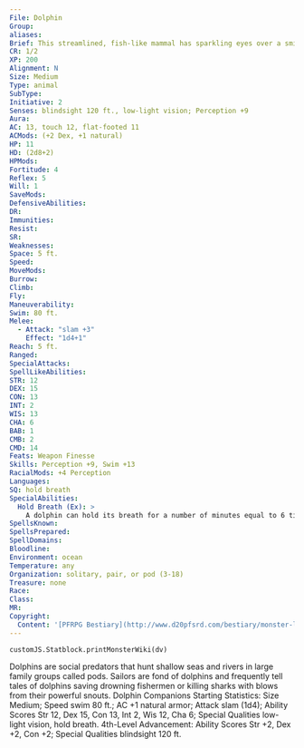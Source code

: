 ```yaml
---
File: Dolphin
Group: 
aliases: 
Brief: This streamlined, fish-like mammal has sparkling eyes over a smiling mouth filled with hundreds of teeth.
CR: 1/2
XP: 200
Alignment: N
Size: Medium
Type: animal
SubType: 
Initiative: 2
Senses: blindsight 120 ft., low-light vision; Perception +9
Aura: 
AC: 13, touch 12, flat-footed 11
ACMods: (+2 Dex, +1 natural)
HP: 11
HD: (2d8+2)
HPMods: 
Fortitude: 4
Reflex: 5
Will: 1
SaveMods: 
DefensiveAbilities: 
DR: 
Immunities: 
Resist: 
SR: 
Weaknesses: 
Space: 5 ft.
Speed: 
MoveMods: 
Burrow: 
Climb: 
Fly: 
Maneuverability: 
Swim: 80 ft.
Melee: 
  - Attack: "slam +3"
    Effect: "1d4+1"
Reach: 5 ft.
Ranged: 
SpecialAttacks: 
SpellLikeAbilities: 
STR: 12
DEX: 15
CON: 13
INT: 2
WIS: 13
CHA: 6
BAB: 1
CMB: 2
CMD: 14
Feats: Weapon Finesse
Skills: Perception +9, Swim +13
RacialMods: +4 Perception
Languages: 
SQ: hold breath
SpecialAbilities:
  Hold Breath (Ex): >
    A dolphin can hold its breath for a number of minutes equal to 6 times its Constitution score before it risks drowning.
SpellsKnown: 
SpellsPrepared: 
SpellDomains: 
Bloodline: 
Environment: ocean
Temperature: any
Organization: solitary, pair, or pod (3-18)
Treasure: none
Race: 
Class: 
MR: 
Copyright:
  Content: '[PFRPG Bestiary](http://www.d20pfsrd.com/bestiary/monster-listings/animals/aquatic/dolphin/dolphin)'
---
```

```dataviewjs
customJS.Statblock.printMonsterWiki(dv)
```
Dolphins are social predators that hunt shallow seas and rivers in large family groups called pods. Sailors are fond of dolphins and frequently tell tales of dolphins saving drowning fishermen or killing sharks with blows from their powerful snouts. Dolphin Companions Starting Statistics: Size Medium; Speed swim 80 ft.; AC +1 natural armor; Attack slam (1d4); Ability Scores Str 12, Dex 15, Con 13, Int 2, Wis 12, Cha 6; Special Qualities low-light vision, hold breath. 4th-Level Advancement: Ability Scores Str +2, Dex +2, Con +2; Special Qualities blindsight 120 ft.
